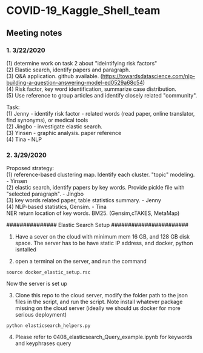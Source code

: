 # COVID-19_Kaggle_Shell_team

## Meeting notes
### 1. 3/22/2020
(1) determine work on task 2 about "ideintifying risk factors"  
(2) Elastic search, identify papers and paragraph.  
(3) Q&A application. github available. (https://towardsdatascience.com/nlp-building-a-question-answering-model-ed0529a68c54)  
(4) Risk factor, key word identification, summarize case distribution.  
(5) Use reference to group articles and identify closely related "community".  

Task:  
(1) Jenny - identify risk factor - related words (read paper, online translator, find synonyms), or medical tools  
(2) Jingbo - investigate elastic search.  
(3) Yinsen - graphic analysis. paper reference  
(4) Tina - NLP  

### 2. 3/29/2020
Proposed strategy:  
(1) reference-based clustering map. Identify each cluster. "topic" modeling. - Yinsen  
(2) elastic search, identify papers by key words. Provide pickle file with "selected paragraph". - Jingbo  
(3) key words related paper, table statistics summary. - Jenny  
(4) NLP-based statistics, Gensim. - Tina  
NER return location of key words. BM25. (Gensim,cTAKES, MetaMap)  





############### Elastic Search Setup #######################

1. Have a sever on the cloud with minimum mem 16 GB, and 128 GB disk space. The server has to be have static IP address, and docker, python isntalled

2. open a terminal on the server, and run the command
```
source docker_elastic_setup.rsc
```
Now the server is set up 

3. Clone this repo to the cloud server, modify the folder path to the json files in the script, and run the script. Note install whatever package missing on the cloud server (ideally we should us docker for more serious deployment)
```
python elasticsearch_helpers.py
```

4. Please refer to 0408_elasticsearch_Query_example.ipynb for keywords and keyphrases query

